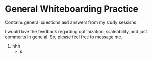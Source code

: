 # General Whiteboarding Practice

Contains general questions and answers from my study sessions.

I would love the feedback regarding optimization, scaleability, and just comments in general. So, please feel free to message me.

1. hhh
   - s
 
 
 
